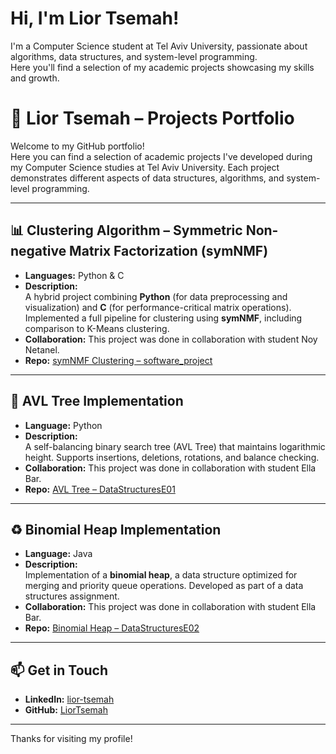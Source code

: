 # Hi, I'm Lior Tsemah! 

I'm a Computer Science student at Tel Aviv University, passionate about algorithms, data structures, and system-level programming.  
Here you'll find a selection of my academic projects showcasing my skills and growth.


# 💼 Lior Tsemah – Projects Portfolio

Welcome to my GitHub portfolio!  
Here you can find a selection of academic projects I've developed during my Computer Science studies at Tel Aviv University. Each project demonstrates different aspects of data structures, algorithms, and system-level programming.

---

## 📊 Clustering Algorithm – Symmetric Non-negative Matrix Factorization (symNMF)
- **Languages:** Python & C  
- **Description:**  
  A hybrid project combining **Python** (for data preprocessing and visualization) and **C** (for performance-critical matrix operations). Implemented a full pipeline for clustering using **symNMF**, including comparison to K-Means clustering.
- **Collaboration:** This project was done in collaboration with student Noy Netanel.
- **Repo:** [symNMF Clustering – software_project](https://github.com/LiorTsemah/software_project)

---

## 🌲 AVL Tree Implementation
- **Language:** Python  
- **Description:**  
  A self-balancing binary search tree (AVL Tree) that maintains logarithmic height. Supports insertions, deletions, rotations, and balance checking.
- **Collaboration:** This project was done in collaboration with student Ella Bar.
- **Repo:** [AVL Tree – DataStructuresE01](https://github.com/LiorTsemah/DataStructuresE01)

---

## ♻️ Binomial Heap Implementation
- **Language:** Java  
- **Description:**  
  Implementation of a **binomial heap**, a data structure optimized for merging and priority queue operations. Developed as part of a data structures assignment.
- **Collaboration:** This project was done in collaboration with student Ella Bar.
- **Repo:** [Binomial Heap – DataStructuresE02](https://github.com/LiorTsemah/DataStructuresE02)

---



## 📫 Get in Touch

- **LinkedIn:** [lior-tsemah](https://www.linkedin.com/in/lior-tsemah-625758377/)  
- **GitHub:** [LiorTsemah](https://github.com/LiorTsemah/portfolio)


---


Thanks for visiting my profile!
